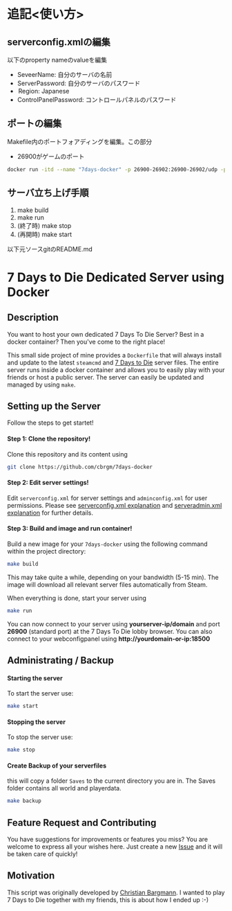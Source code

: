 # 追記<使い方>

 ## serverconfig.xmlの編集

以下のproperty nameのvalueを編集
 - SeveerName: 自分のサーバの名前
 - ServerPassword: 自分のサーバのパスワード
 - <Option>Region: Japanese 
 - ControlPanelPassword: コントロールパネルのパスワード

 ## ポートの編集

 Makefile内のポートフォアディングを編集。この部分
 - 26900がゲームのポート

 ``` bash
 docker run -itd --name "7days-docker" -p 26900-26902:26900-26902/udp -p 18500:8080 7daysserver-df:latest
 ```

## サーバ立ち上げ手順

1. make build
2. make run
3. (終了時) make stop
4. (再開時) make start


以下元ソースgitのREADME.md

# 7 Days to Die Dedicated Server using Docker

## Description

You want to host your own dedicated 7 Days To Die Server? Best in a docker container? Then you've come to the right place!

This small side project of mine provides a `Dockerfile` that will always install and update to the latest `steamcmd` and [7 Days to Die][61e6a3c0] server files. The entire server runs inside a docker container and allows you to easily play with your friends or host a public server. The server can easily be updated and managed by using `make`.

  [61e6a3c0]: http://store.steampowered.com/app/251570/7_Days_to_Die/ "7days"

## Setting up the Server

Follow the steps to get startet!

#### Step 1: Clone the repository!

Clone this repository and its content using
```bash
git clone https://github.com/cbrgm/7days-docker
```

#### Step 2: Edit server settings!

Edit `serverconfig.xml` for server settings  and `adminconfig.xml` for user permissions. Please see [serverconfig.xml explanation][4852b90b] and [serveradmin.xml explanation][e42cc3cd] for further details.

  [4852b90b]: https://7daystodie.gamepedia.com/Server:_serverconfig.xml "server"
  [e42cc3cd]: https://7daystodie.com/forums/showthread.php?25069-Serveradmin-xml "admin"

#### Step 3: Build and image and run container!

Build a new image for your `7days-docker` using the following command within the project directory:
```bash
make build
```
This may take quite a while, depending on your bandwidth (5-15 min). The image will download all relevant server files automatically from Steam.

When everything is done, start your server using
```bash
make run
```

You can now connect to your server using **yourserver-ip/domain** and port **26900** (standard port) at the 7 Days To Die lobby browser. You can also connect to your webconfigpanel using **http://yourdomain-or-ip:18500**

## Administrating / Backup

#### Starting the server

To start the server use:
```bash
make start
```

#### Stopping the server

To stop the server use:
```bash
make stop
```

#### Create Backup of your serverfiles
this will copy a folder `Saves` to the current directory you are in. The Saves folder contains all world and playerdata.
```bash
make backup
```

## Feature Request and Contributing

You have suggestions for improvements or features you miss? You are welcome to express all your wishes here. Just create a new [Issue][e872f832] and it will be taken care of quickly!

[e872f832]: https://github.com/cbrgm/7days-docker/issues "7days issues"


## Motivation

This script was originally developed by [Christian Bargmann][b9824663]. I wanted to play 7 Days to Die together with my friends, this is about how I ended up :-)

  [b9824663]: http://cbrgm.de "blog"
